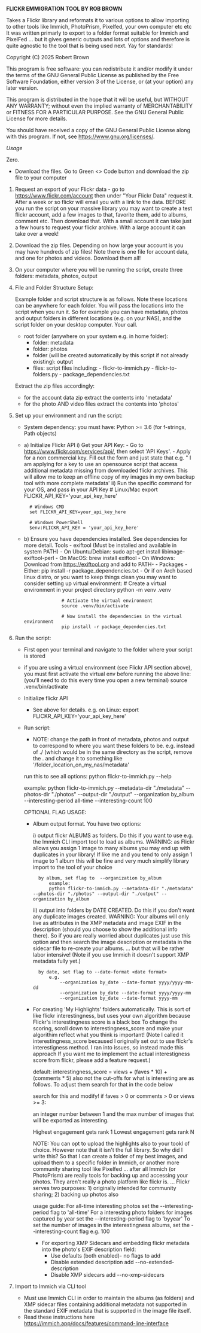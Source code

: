 **FLICKR EMMIGRATION TOOL BY ROB BROWN**

Takes a Flickr library and reformats it to various options to allow importing to other tools like Immich, PhotoPrism, Pixelfed, your own computer etc etc
It was written primarly to export to a folder format suitable for Immich and PixelFed
... but it gives generic outputs and lots of options and therefore is quite agnostic to the tool that is being used next. Yay for standards!

Copyright (C) 2025 Robert Brown

This program is free software: you can redistribute it and/or modify
it under the terms of the GNU General Public License as published by
the Free Software Foundation, either version 3 of the License, or
(at your option) any later version.

This program is distributed in the hope that it will be useful,
but WITHOUT ANY WARRANTY; without even the implied warranty of
MERCHANTABILITY or FITNESS FOR A PARTICULAR PURPOSE.  See the
GNU General Public License for more details.

You should have received a copy of the GNU General Public License
along with this program.  If not, see <https://www.gnu.org/licenses/>.

*Usage*

Zero. 
- Download the files. Go to Green <> Code button and download the zip file to your computer

1. Request an export of your Flickr data - go to https://www.flickr.com/account then under "Your Flickr Data" request it. After a week or so flickr will email you with a link to the data. BEFORE you run the script on your massive library you may want to create a test flickr account, add a few images to that, favorite them, add to albums, comment etc. Then download that. With a small account it can take just a few hours to request your flickr archive. With a large account it can take over a week!
2. Download the zip files. Depending on how large your account is you may have hundreds of zip files! Note there is one file for account data, and one for photos and videos. Download them all!
3. On your computer where you will be running the script, create three folders: metadata, photos, output
4. File and Folder Structure Setup:

    Example folder and script structure is as follows. Note these locations can be anywhere for each folder. You will pass the locations into the script when you run it.
    So for example you can have metadata, photos and output folders in different locations (e.g. on your NAS), and the script folder on your desktop computer. Your call.

    - root folder (anywhere on your system e.g. in home folder):
        - folder: metadata
        - folder: photos
        - folder (will be created automatically by this script if not already existing): output
        - files: script files including:
                - flickr-to-immich.py
                - flickr-to-folders.py
                - package_dependencies.txt

    Extract the zip files accordingly:
    - for the account data zip extract the contents into 'metadata'
    - for the photo AND video files extract the contents into 'photos'

5. Set up your environment and run the script:

    - System dependency: you must have:
       Python >= 3.6 (for f-strings, Path objects)

    - a) Initialize Flickr API
        i) Get your API Key:
                - Go to https://www.flickr.com/services/api/, then select 'API Keys'.
                - Apply for a non commercial key. Fill out the form and just state that e.g.
                    " I am applying for a key to use an opensource script that access additional metadata missing from downloaded flickr archives.
                    This will allow me to keep an offline copy of my images in my own backup tool with more complete metadata'
        ii) Run the specific command for your OS, and pass in your API Key
            # Linux/Mac
            export FLICKR_API_KEY='your_api_key_here'

            # Windows CMD
            set FLICKR_API_KEY=your_api_key_here

            # Windows PowerShell
            $env:FLICKR_API_KEY = 'your_api_key_here'

    - b) Ensure you have dependencies installed. See dependencies for more detail.
            Tools
                - exiftool (Must be installed and available in system PATH)
                    - On Ubuntu/Debian: sudo apt-get install libimage-exiftool-perl
                    - On MacOS: brew install exiftool
                    - On Windows: Download from https://exiftool.org and add to PATH-
                - Packages
                    - Either:
                        pip install -r package_dependencies.txt
                    - Or if on Arch based linux distro, or you want to keep things clean you may want to consider setting up virtual environment:
                        # Create a virtual environment in your project directory
                        python -m venv .venv

                        # Activate the virtual environment
                        source .venv/bin/activate

                        # Now install the dependencies in the virtual environment
                        pip install -r package_dependencies.txt
6. Run the script:
    - First open your terminal and navigate to the folder where your script is stored
    - if you are using a virtual environment (see Flickr API section above), you must first activate the virtual env before running the above line:
        (you'll need to do this every time you open a new terminal)
        source .venv/bin/activate
    - Initialize flickr API
        - See above for details. e.g. on Linux:
        export FLICKR_API_KEY='your_api_key_here'
    - Run script:
        - NOTE: change the path in front of metadata, photos and output to correspond to where you want these folders to be.
            e.g. instead of ./ (which would be in the same directory as the script, remove the . and change it to something like '/folder_location_on_my_nas/metadata'

        run this to see all options:
            python flickr-to-immich.py --help

        example:
        python flickr-to-immich.py --metadata-dir "./metadata" --photos-dir "./photos" --output-dir "./output" --organization by_album --interesting-period all-time --interesting-count 100

        OPTIONAL FLAG USAGE:
        - Album output format. You have two options:

            i) output flickr ALBUMS as folders. Do this if you want to use e.g. the Immich CLI import tool to load as albums.
                WARNING: as Flickr allows you assign 1 image to many albums you may end up with duplicates in your library!
                If like me and you tend to only assign 1 image to 1 album this will be fine and very much simplify library import to the tool of your choice


                by album, set flag to  --organization by_album
                    example:
                    python flickr-to-immich.py --metadata-dir "./metadata" --photos-dir "./photos" --output-dir "./output" --organization by_album

            ii) output into folders by DATE CREATED. Do this if you don't want any duplicate images created.
                WARNING: Your albums will only live as attributes in the XMP metadata and image EXIF in the description (should you choose to show the additional info there).
                So if you are really worried about duplicates just use this option and then search the image description or metadata in the sidecar file to re-create your albums.
                ... but that will be rather labor intensive!
                (Note if you use Immich it doesn't support XMP metadata fully yet.)

                by date, set flag to --date-format <date format>
                    e.g.
                        --organization by_date --date-format yyyy/yyyy-mm-dd
                        --organization by_date --date-format yyyy/yyyy-mm
                        --organization by_date --date-format yyyy-mm

        - For creating 'My Highlights' folders automatically. This is sort of like flickr interestingness, but uses your own algorithm because Flickr's interestingness score is a black box
            To change the scoring, scroll down to interestingness_score and make your algorithim reflect what you think is important!
            (Note I called it interestingness_score becaused I originally set out to use flickr's interestigness method. I ran into issues, so instead made this approach
            If you want me to implement the actual interestigness score from flickr, please add a feature request.)

            default: interestingness_score = views + (faves * 10) + (comments * 5)
            also not the cut-offs for what is interesting are as follows. To adjust them search for that in the code below

            search for this and modify!
            if faves > 0 or comments > 0 or views >= 3:

            an integer number between 1 and the max number of images that will be exported as interesting.

            Highest engagement gets rank 1
            Lowest engagement gets rank N

            NOTE: You can opt to upload the highlights also to your tookl of choice. However note that it isn't the full library.
            So why did I write this? So that I can create a folder of my best images, and upload them to a specific folder in Immich, or another more community sharing tool like Pixelfed
            ... after all Immich (or PhotoPrism) are really tools for backing up and accessing your photos. They aren't really a photo platform like flickr is.
            ... Flickr serves two purposes: 1) originally intended for community sharing; 2) backing up photos also

            usage guide:
            For all-time interesting photos set the --interesting-period flag to 'all-time'
            For a interesting photo folders for images captured by year set the --interesting-period flag to 'byyear'
            To set the number of images in the interestingness albums, set the --interesting-count flag e.g. 100

            - For exporting XMP Sidecars and embedding flickr metadata into the photo's EXIF description field:
                - Use defaults (both enabled)- no flags to add
                - Disable extended description add --no-extended-description
                - Disable XMP sidecars add --no-xmp-sidecars

7. Import to Immich via CLI tool
    - Must use Immich CLI in order to maintain the albums (as folders) and XMP sidecar files containing additional metadata not supported in the standard EXIF metadata that is supported in the image file itself.
    - Read these instructions here https://immich.app/docs/features/command-line-interface
